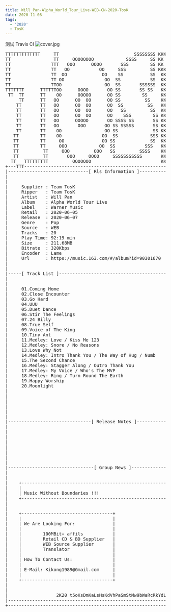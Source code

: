```yaml
---
title: Will_Pan-Alpha_World_Tour_Live-WEB-CN-2020-TosK
date: 2020-11-08
tags: 
  - '2020'
  - TosK
---
```


测试 Travis CI
![cover.jpg](https://goindex.65style.workers.dev/1:/Will_Pan-Alpha_World_Tour_Live-WEB-CN-2020-TosK/00-will_pan-alpha_world_tour_live-web-cn-2020-cover.jpg)

<retrotxt v-slot>
<pre class="has-text-plain text-1x font-ibm_vga_8x16">TTTTTTTTTTTTT     TT                            SSSSSSSS KKKKKK    KKKK    KKKKKKK
TT                TT     OOOOOOOO            SSSS     SS KK        KKKK        KK
TT               TTT   OOO      OOOO       SSS        SS KK        KKK         KK
TT               TT   OO           OO     SSS         SS KKK       KKK        KK
TT               TT  OO             OO    SS          SS  KK       KK        KK
TT               TT OO               OO  SS           SS  KK                KK
TT               TTOO                OO  SS       SSSSSS  KK                KK
TTTTTTT      TTTTTTOO      OOOO       OO SS       SS SS   KK               KK
 TT  TT      TT    OO      OOOOO      OO SS        SS     KK              KK
     TT      TT   OO      OO  OO      OO SS         SS    KK              KK
    TT       TT   OO      OO  OO      OO  SS         SS   KK               KK
    TT       TT   OO      OO  OO      OO   SS         SS  KK                KK
    TT       TT   OO      OO  OO      OO    SSS        SS KK                 KK
    TT       TT   OO      OOOOO       OO SSSS SS       SS KK                  KK
    TT       TT   OO       OOO       OO SS SSSSS       SS KK                   KK
    TT       TT    OO                OO SS             SS KK       KK           KK
   TT        TT    OO               OO  SS            SSS KK      KKKK         KK
   TT        TT     OO              OO SS             SS  KK      KK KK       KK
   TT        TT     OOO            OO  SS           SSS   KK      KK  KK    KKK
   TT         TT     OOO         OOO   SS         SSSS    KK       KK  KK  KKK
   TT         TT       OOO     OOOO     SSSSSSSSSSS       KK KKKKKKKK  KK KKK
  TT   TTTTTTTTT         OOOOOOO                          KKKK          KKKK
+---TTT-----------------------------------------------------------------KKK----+
|------------------------------[ Rls Information ]-----------------------------|
|                                                                              |
|                                                                              |
|     Supplier : Team TosK                                                     |
|     Ripper   : Team TosK                                                     |
|     Artist   : Will Pan                                                      |
|     Album    : Alpha World Tour Live                                         |
|     Label    : Warner Music                                                  |
|     Retail   : 2020-06-05                                                    |
|     Release  : 2020-06-07                                                    |
|     Genre    : Pop                                                           |
|     Source   : WEB                                                           |
|     Tracks   : 20                                                            |
|     Play Time: 92:19 min                                                     |
|     Size     : 211.68MB                                                      |
|     Bitrate  : 320Kbps                                                       |
|     Encoder  : Lame                                                          |
|     Url      : https://music.163.com/#/album?id=90301670                     |
|                                                                              |
|                                                                              |
|-----[ Track List ]-----------------------------------------------------------|
|                                                                              |
|                                                                              |
|     01.Coming Home                                         [04:00]           |
|     02.Close Encounter                                     [03:38]           |
|     03.Go Hard                                             [03:35]           |
|     04.UUU                                                 [03:39]           |
|     05.Duet Dance                                          [02:27]           |
|     06.Stir The Feelings                                   [03:23]           |
|     07.24 Billy                                            [04:48]           |
|     08.True Self                                           [03:47]           |
|     09.Voice of The King                                   [02:35]           |
|     10.Tiny Ant                                            [03:52]           |
|     11.Medley: Love / Kiss Me 123                          [06:38]           |
|     12.Medley: Snore / No Reasons                          [07:39]           |
|     13.Love Why Not                                        [05:09]           |
|     14.Medley: Intro Thank You / The Way of Hug / Numb     [09:42]           |
|     15.The Second Chance                                   [04:00]           |
|     16.Medley: Stagger Along / Outro Thank You             [04:36]           |
|     17.Medley: My Voice / Who's The MVP                    [04:34]           |
|     18.Medley: Ring / Turn Round The Earth                 [06:06]           |
|     19.Happy Worship                                       [04:31]           |
|     20.Moonlight                                           [03:40]           |
|                                                            -------           |
|                                                             92:19 min        |
|                                                            211.68 MB         |
|                                                                              |
|                                                                              |
|                                                                              |
|-------------------------------[ Release Notes ]------------------------------|
|                                                                              |
|                                                                              |
|                                                                              |
|                                                                              |
|                                                                              |
|                                                                              |
|                                                                              |
|                                                                              |
|--------------------------------[ Group News ]--------------------------------|
|                                                                              |
|                                                                              |
|    +--------------------------------------------------------------------+    |
|    |                                                                    |    |
|    | Music Without Boundaries !!!                                       |    |
|    +--------------------------------------------------------------------+    |
|                                                                              |
|                                                                              |
|    +----------------------------------+                                      |
|    |                                  |                                      |
|    | We Are Looking For:              |                                      |
|    |                                  |                                      |
|    |        100MBit+ affils           |                                      |
|    |        Retail CD &amp; BD Supplier   |                                      |
|    |        WEB Source Supplier       |                                      |
|    |        Translator                |                                      |
|    |                                  |                                      |
|    | How To Contact Us:               |                                      |
|    |                                  |                                      |
|    | E-Mail: Kikong1989@Gmail.com     |                                      |
|    |                                  |                                      |
|    +----------------------------------+                                      |
|                                                                              |
|                                                                              |
|                  2K20 t5oKsDmKaLsHsKdVhPaSmStMw9bWaRcRkYdLcC                 |
|------------------------------------------------------------------------------|
+------------------------------------------------------------------------------+
<span class="dos-cursor">_</span></pre>
</retrotxt>

<a-player 
    :options="{
        audio: [
          {
            name: 'Coming Home',
            artist: '潘瑋柏',
            url: 'https://goindex.65style.workers.dev/1:/Will_Pan-Alpha_World_Tour_Live-WEB-CN-2020-TosK/01-will_pan-coming_home.mp3',
            cover: 'https://goindex.65style.workers.dev/1:/Will_Pan-Alpha_World_Tour_Live-WEB-CN-2020-TosK/00-will_pan-alpha_world_tour_live-web-cn-2020-cover.jpg',
            theme: '#ebd0c2'
          },
        ]
    }"
/>

<download url="https://www99.zippyshare.com/v/u5ViBDXc/file.html"/>

